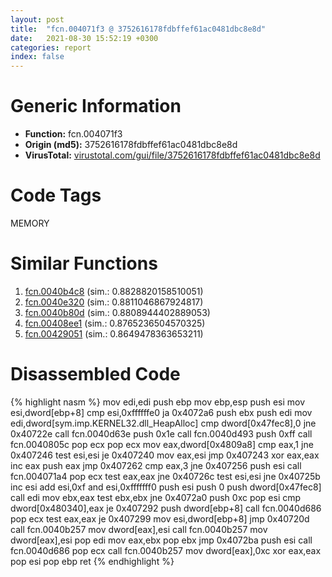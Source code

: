 ```yaml
---
layout: post
title:  "fcn.004071f3 @ 3752616178fdbffef61ac0481dbc8e8d"
date:   2021-08-30 15:52:19 +0300
categories: report
index: false
---
```


# Generic Information
- **Function:** fcn.004071f3
- **Origin (md5):** 3752616178fdbffef61ac0481dbc8e8d
- **VirusTotal:** [virustotal.com/gui/file/3752616178fdbffef61ac0481dbc8e8d][virustotal_ref]

# Code Tags
<span class="tag" id="MEMORY">MEMORY</span>


# Similar Functions

1. [fcn.0040b4c8][similar_1_ref] (sim.: 0.8828820158510051)
2. [fcn.0040e320][similar_2_ref] (sim.: 0.8811046867924817)
3. [fcn.0040b80d][similar_3_ref] (sim.: 0.8808944402889053)
4. [fcn.00408ee1][similar_4_ref] (sim.: 0.8765236504570325)
5. [fcn.00429051][similar_5_ref] (sim.: 0.8649478363653211)


# Disassembled Code

{% highlight nasm %}
mov edi,edi
push ebp
mov ebp,esp
push esi
mov esi,dword[ebp+8]
cmp esi,0xffffffe0
ja 0x4072a6
push ebx
push edi
mov edi,dword[sym.imp.KERNEL32.dll_HeapAlloc]
cmp dword[0x47fec8],0
jne 0x40722e
call fcn.0040d63e
push 0x1e
call fcn.0040d493
push 0xff
call fcn.0040805c
pop ecx
pop ecx
mov eax,dword[0x4809a8]
cmp eax,1
jne 0x407246
test esi,esi
je 0x407240
mov eax,esi
jmp 0x407243
xor eax,eax
inc eax
push eax
jmp 0x407262
cmp eax,3
jne 0x407256
push esi
call fcn.004071a4
pop ecx
test eax,eax
jne 0x40726c
test esi,esi
jne 0x40725b
inc esi
add esi,0xf
and esi,0xfffffff0
push esi
push 0
push dword[0x47fec8]
call edi
mov ebx,eax
test ebx,ebx
jne 0x4072a0
push 0xc
pop esi
cmp dword[0x480340],eax
je 0x407292
push dword[ebp+8]
call fcn.0040d686
pop ecx
test eax,eax
je 0x407299
mov esi,dword[ebp+8]
jmp 0x40720d
call fcn.0040b257
mov dword[eax],esi
call fcn.0040b257
mov dword[eax],esi
pop edi
mov eax,ebx
pop ebx
jmp 0x4072ba
push esi
call fcn.0040d686
pop ecx
call fcn.0040b257
mov dword[eax],0xc
xor eax,eax
pop esi
pop ebp
ret 
{% endhighlight %}


[similar_1_ref]: /report/fcn.0040b4c8@b7a5b92638cb734d6411e4abb8a97a82
[similar_2_ref]: /report/fcn.0040e320@591592f0b79217fc95d61f8c4f595f30
[similar_3_ref]: /report/fcn.0040b80d@d9409903542212823b7b4709144a636b
[similar_4_ref]: /report/fcn.00408ee1@950fc8a60b5bfd2ed28e8806b8cb3a4d
[similar_5_ref]: /report/fcn.00429051@9964b63070116cfb2469e51850178af1
[virustotal_ref]: https://www.virustotal.com/gui/file/3752616178fdbffef61ac0481dbc8e8d